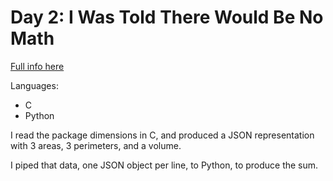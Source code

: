 # Day 2: I Was Told There Would Be No Math

[Full info here](https://adventofcode.com/2015/day/2)

Languages:
* C
* Python

I read the package dimensions in C, and produced a JSON representation with
3 areas, 3 perimeters, and a volume.

I piped that data, one JSON object per line, to Python, to produce the sum.
